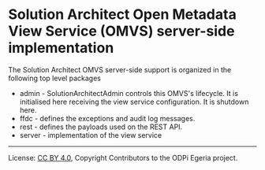 <!-- SPDX-License-Identifier: CC-BY-4.0 -->
<!-- Copyright Contributors to the ODPi Egeria project. -->

# Solution Architect Open Metadata View Service (OMVS) server-side implementation

The Solution Architect OMVS server-side support is organized in the following top level packages 

* admin -  SolutionArchitectAdmin controls this OMVS's lifecycle. It is initialised here receiving the view service configuration. It is shutdown here.
* ffdc - defines the exceptions and audit log messages.
* rest - defines the payloads used on the REST API.
* server - implementation of the view service

----
License: [CC BY 4.0](https://creativecommons.org/licenses/by/4.0/),
Copyright Contributors to the ODPi Egeria project.